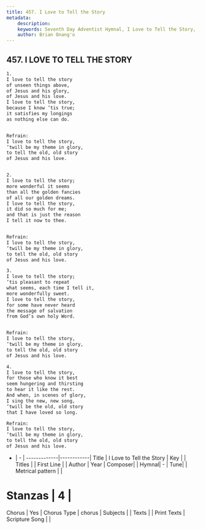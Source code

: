 ```yaml
---
title: 457. I Love to Tell the Story
metadata:
    description: 
    keywords: Seventh Day Adventist Hymnal, I Love to Tell the Story, , 
    author: Brian Onang'o
---
```



## 457. I LOVE TO TELL THE STORY

```txt
1.
I love to tell the story
of unseen things above,
of Jesus and his glory,
of Jesus and his love.
I love to tell the story,
because I know ’tis true;
it satisfies my longings
as nothing else can do.


Refrain:
I love to tell the story,
’twill be my theme in glory,
to tell the old, old story
of Jesus and his love.


2.
I love to tell the story;
more wonderful it seems
than all the golden fancies
of all our golden dreams.
I love to tell the story,
it did so much for me;
and that is just the reason
I tell it now to thee.


Refrain:
I love to tell the story,
’twill be my theme in glory,
to tell the old, old story
of Jesus and his love.

3.
I love to tell the story;
’tis pleasant to repeat
what seems, each time I tell it,
more wonderfully sweet.
I love to tell the story,
for some have never heard
the message of salvation
from God’s own holy Word.


Refrain:
I love to tell the story,
’twill be my theme in glory,
to tell the old, old story
of Jesus and his love.

4.
I love to tell the story,
for those who know it best
seem hungering and thirsting
to hear it like the rest.
And when, in scenes of glory,
I sing the new, new song,
’twill be the old, old story
that I have loved so long.

Refrain:
I love to tell the story,
’twill be my theme in glory,
to tell the old, old story
of Jesus and his love.

```

- |   -  |
-------------|------------|
Title | I Love to Tell the Story |
Key |  |
Titles |  |
First Line |  |
Author | 
Year | 
Composer|  |
Hymnal|  - |
Tune|  |
Metrical pattern | |
# Stanzas | 4 |
Chorus | Yes |
Chorus Type | chorus |
Subjects |  |
Texts |  |
Print Texts | 
Scripture Song |  |
  
